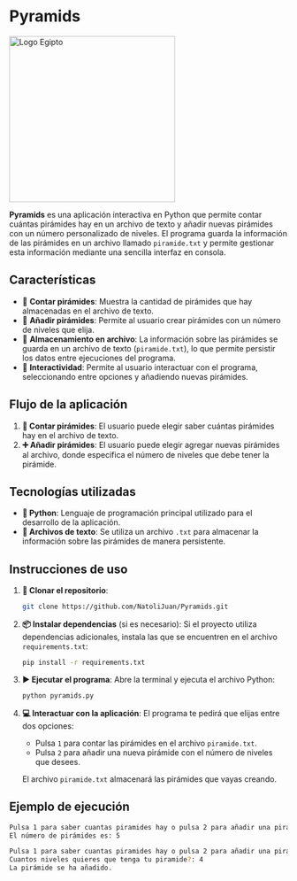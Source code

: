# **Pyramids**

<img src="img/egipto.avif" alt="Logo Egipto" width="300">

**Pyramids** es una aplicación interactiva en Python que permite contar cuántas pirámides hay en un archivo de texto y añadir nuevas pirámides con un número personalizado de niveles. El programa guarda la información de las pirámides en un archivo llamado `piramide.txt` y permite gestionar esta información mediante una sencilla interfaz en consola.

## **Características**

- 📄 **Contar pirámides**: Muestra la cantidad de pirámides que hay almacenadas en el archivo de texto.
- 🏰 **Añadir pirámides**: Permite al usuario crear pirámides con un número de niveles que elija.
- 💾 **Almacenamiento en archivo**: La información sobre las pirámides se guarda en un archivo de texto (`piramide.txt`), lo que permite persistir los datos entre ejecuciones del programa.
- 🔄 **Interactividad**: Permite al usuario interactuar con el programa, seleccionando entre opciones y añadiendo nuevas pirámides.

## **Flujo de la aplicación**

1. **🔢 Contar pirámides**: El usuario puede elegir saber cuántas pirámides hay en el archivo de texto.
2. **➕ Añadir pirámides**: El usuario puede elegir agregar nuevas pirámides al archivo, donde especifica el número de niveles que debe tener la pirámide.

## **Tecnologías utilizadas**

- **🐍 Python**: Lenguaje de programación principal utilizado para el desarrollo de la aplicación.
- **📝 Archivos de texto**: Se utiliza un archivo `.txt` para almacenar la información sobre las pirámides de manera persistente.

## **Instrucciones de uso**

1. **🔁 Clonar el repositorio**:
    ```bash
    git clone https://github.com/NatoliJuan/Pyramids.git
    ```

2. **📦 Instalar dependencias** (si es necesario):
   Si el proyecto utiliza dependencias adicionales, instala las que se encuentren en el archivo `requirements.txt`:
    ```bash
    pip install -r requirements.txt
    ```

3. **▶️ Ejecutar el programa**:
   Abre la terminal y ejecuta el archivo Python:
    ```bash
    python pyramids.py
    ```

4. **💻 Interactuar con la aplicación**:
   El programa te pedirá que elijas entre dos opciones:
   - Pulsa `1` para contar las pirámides en el archivo `piramide.txt`.
   - Pulsa `2` para añadir una nueva pirámide con el número de niveles que desees.

   El archivo `piramide.txt` almacenará las pirámides que vayas creando.

## **Ejemplo de ejecución**

```bash
Pulsa 1 para saber cuantas piramides hay o pulsa 2 para añadir una piramide: 1
El número de pirámides es: 5

Pulsa 1 para saber cuantas piramides hay o pulsa 2 para añadir una piramide: 2
Cuantos niveles quieres que tenga tu piramide?: 4
La pirámide se ha añadido.
